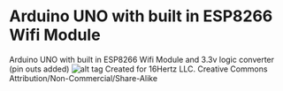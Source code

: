 # Arduino UNO with built in ESP8266 Wifi Module
Arduino UNO with built in ESP8266 Wifi Module and 3.3v logic converter (pin outs added)
![alt tag](https://farm2.staticflickr.com/1573/24611949414_686c720250.jpg)
Created for 16Hertz LLC. 
Creative Commons Attribution/Non-Commercial/Share-Alike
